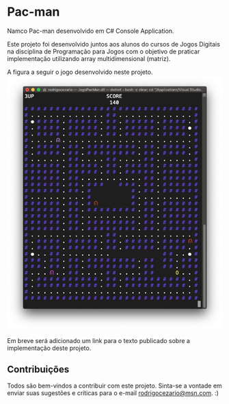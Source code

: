 # Pac-man
Namco Pac-man desenvolvido em C# Console Application.

Este projeto foi desenvolvido juntos aos alunos do cursos de Jogos Digitais na disciplina de Programação para Jogos com o objetivo de praticar implementação utilizando array multidimensional (matriz).

A figura a seguir o jogo desenvolvido neste projeto.
![Imagem do jogo desenvolvido](imagens/pac-man-rodrigocezario.png?raw=true "Pac-man")

Em breve será adicionado um link para o texto publicado sobre a implementação deste projeto.

## Contribuições

Todos são bem-vindos a contribuir com este projeto. Sinta-se a vontade em enviar suas sugestões e críticas para o e-mail <rodrigocezario@msn.com>. :)
